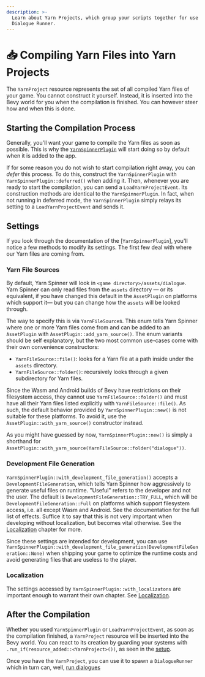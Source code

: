 ```yaml
---
description: >-
  Learn about Yarn Projects, which group your scripts together for use in a
  Dialogue Runner.
---
```


# 📥 Compiling Yarn Files into Yarn Projects

The `YarnProject` resource represents the set of all compiled Yarn files of your game. You cannot construct it yourself. Instead, it is inserted into the Bevy world for you when the compilation is finished. You can however steer how and when this is done.

## Starting the Compilation Process

Generally, you'll want your game to compile the Yarn files as soon as possible. This is why the [`YarnSpinnerPlugin`](../../using-yarnspinner-with-rust/setup.md) will start doing so by default when it is added to the app.

If for some reason you do not wish to start compilation right away, you can _defer_ this process. To do this, construct the `YarnSpinnerPlugin` with `YarnSpinnerPlugin::deferred()` when adding it. Then, whenever you are ready to start the compilation, you can send a `LoadYarnProjectEvent`. Its construction methods are identical to the `YarnSpinnerPlugin`. In fact, when not running in deferred mode, the `YarnSpinnerPlugin` simply relays its setting to a `LoadYarnProjectEvent` and sends it.

## Settings

If you look through the documentation of the \[`YarnSpinnerPlugin`], you'll notice a few methods to modify its settings. The first few deal with where our Yarn files are coming from.

### Yarn File Sources

By default, Yarn Spinner will look in `<game directory>/assets/dialogue`. Yarn Spinner can only read files from the `assets` directory — or its equivalent, if you have changed this default in the `AssetPlugin` on platforms which support it— but you can change how the `assets` will be looked through.

The way to specify this is via `YarnFileSource`s. This enum tells Yarn Spinner where one or more Yarn files come from and can be added to an `AssetPlugin` with `AssetPlugin::add_yarn_source()`. The enum variants should be self explanatory, but the two most common use-cases come with their own convenience constructors:

* `YarnFileSource::file()`: looks for a Yarn file at a path inside under the `assets` directory.
* `YarnFileSource::folder()`: recursively looks through a given subdirectory for Yarn files.

Since the Wasm and Android builds of Bevy have restrictions on their filesystem access, they cannot use `YarnFileSource::folder()` and must have all their Yarn files listed explicitly with `YarnFileSource::file()`. As such, the default behavior provided by `YarnSpinnerPlugin::new()` is not suitable for these platforms. To avoid it, use the `AssetPlugin::with_yarn_source()` constructor instead.

As you might have guessed by now, `YarnSpinnerPlugin::new()` is simply a shorthand for `AssetPlugin::with_yarn_source(YarnFileSource::folder("dialogue"))`.

### Development File Generation

`YarnSpinnerPlugin::with_development_file_generation()` accepts a `DevelopmentFileGeneration`, which tells Yarn Spinner how aggressively to generate useful files on runtime. "Useful" refers to the developer and not the user. The default is `DevelopmentFileGeneration::TRY_FULL`, which will be `DevelopmentFileGeneration::Full` on platforms which support filesystem access, i.e. all except Wasm and Android. See the documentation for the full list of effects. Suffice it to say that this is not very important when developing without localization, but becomes vital otherwise. See the [Localization](../../using-yarnspinner-with-rust/localization.md) chapter for more.

Since these settings are intended for development, you can use `YarnSpinnerPlugin::with_development_file_generation(DevelopmentFileGeneration::None)` when shipping your game to optimize the runtime costs and avoid generating files that are useless to the player.

### Localization

The settings accessed by `YarnSpinnerPlugin::with_localizatons` are important enough to warrant their own chapter. See [Localization](../../using-yarnspinner-with-rust/localization.md).

## After the Compilation

Whether you used `YarnSpinnerPlugin` or `LoadYarnProjectEvent`, as soon as the compilation finished, a `YarnProject` resource will be inserted into the Bevy world. You can react to its creation by guarding your systems with `.run_if(resource_added::<YarnProject>())`, as seen in the [setup](../../using-yarnspinner-with-rust/setup.md).

Once you have the `YarnProject`, you can use it to spawn a `DialogueRunner` which in turn can, well, [run dialogues](../../using-yarnspinner-with-rust/dialogue_runner.md)
